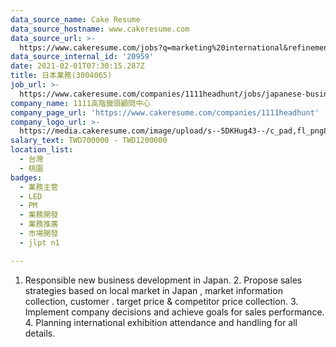 ```yaml
---
data_source_name: Cake Resume
data_source_hostname: www.cakeresume.com
data_source_url: >-
  https://www.cakeresume.com/jobs?q=marketing%20international&refinementList%5Blang_name%5D%5B0%5D=English&refinementList%5Bsalary_type%5D=per_year&range%5Bsalary_range%5D%5Bmin%5D=1000000
data_source_internal_id: '20959'
date: 2021-02-01T07:30:15.287Z
title: 日本業務(3004065)
job_url: >-
  https://www.cakeresume.com/companies/1111headhunt/jobs/japanese-business-3004065
company_name: 1111高階獵頭顧問中心
company_page_url: 'https://www.cakeresume.com/companies/1111headhunt'
company_logo_url: >-
  https://media.cakeresume.com/image/upload/s--5DKHug43--/c_pad,fl_png8,h_200,w_200/v1531993906/jlp8g9p7p6bf58jc0zju.png
salary_text: TWD700000 - TWD1200000
location_list:
  - 台灣
  - 桃園
badges:
  - 業務主管
  - LED
  - PM
  - 業務開發
  - 業務推廣
  - 市場開發
  - jlpt n1

---
```


1. Responsible new business development in Japan. 2. Propose sales strategies based on local market in Japan , market information collection, customer . target price & competitor price collection. 3. Implement company decisions and achieve goals for sales performance. 4. Planning international exhibition attendance and handling for all details.